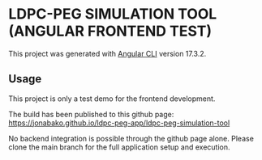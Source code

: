 # LDPC-PEG SIMULATION TOOL (ANGULAR FRONTEND TEST)

This project was generated with [Angular CLI](https://github.com/angular/angular-cli) version 17.3.2.

## Usage

This project is only a test demo for the frontend development.

The build has been published to this github page: https://jonabako.github.io/ldpc-peg-app/ldpc-peg-simulation-tool

No backend integration is possible through the github page alone.
Please clone the main branch for the full application setup and execution.
